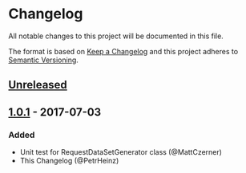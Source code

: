 # Changelog
All notable changes to this project will be documented in this file.

The format is based on [Keep a Changelog](http://keepachangelog.com/en/1.0.0/)
and this project adheres to [Semantic Versioning](http://semver.org/spec/v2.0.0.html).

## [Unreleased]

## [1.0.1] - 2017-07-03
### Added
- Unit test for RequestDataSetGenerator class (@MattCzerner)
- This Changelog (@PetrHeinz)

[Unreleased]: https://github.com/shopsys/http-smoke-testing/compare/v1.0.1...HEAD
[1.0.1]: https://github.com/shopsys/http-smoke-testing/v1.0.0...v1.0.1
